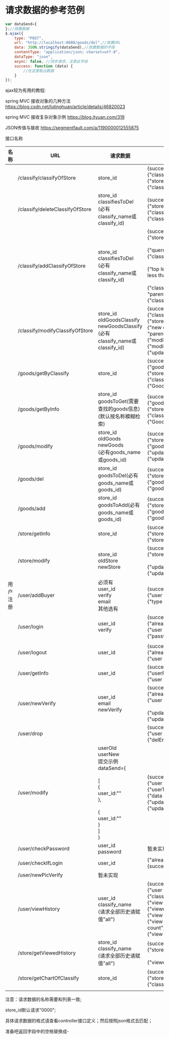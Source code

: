 # 请求数据的参考范例

``` javascript
var dataSend={
};//放置数据
$.ajax({
    type: "POST",
    url: "http://localhost:8080/goods/del",//放置URL
    data: JSON.stringify(dataSend),//放置数据的字段
    contentType: "application/json; charset=utf-8",
    dataType: "json",
    async: false, //同步请求，注意此字段
    success: function (data) {
        //在这里取出数据
    }
});
```
ajax较为有用的教程:

spring MVC  接收对象的几种方法 <https://blog.csdn.net/lutinghuan/article/details/46820023>

spring MVC 接收复杂对象示例 <https://blog.ityuan.com/319>

JSON传值与接收 https://segmentfault.com/a/1190000012555875

接口名称

| 名称     | URL                             | 请求数据                                                     | 可能返回数据                                                 |
| -------- | ------------------------------- | ------------------------------------------------------------ | ------------------------------------------------------------ |
|          | /classify/classifyOfStore       | store_id                                                     | {success:true/false}<br />{"classifyList":[{},{},{}]}<br />{"store exist":false}<br />{"classify find":false} |
|          | /classify/deleteClassifyOfStore | store_id<br />classifiesToDel<br />(必有classify_name或classify_id) | {success:true/false}<br />{"store exist":false}<br />{"classify "+classify_name+" existed":false}<br />{"classify "+classify_name+" del":"cannot del"} |
|          | /classify/addClassifyOfStore    | store_id<br />classifiesToDel<br />(必有classify_name或classify_id) | {success:true/false}<br />{"store exist":false}<br /><br />{"querry error":true}<br />{"classify "+classify_name+“ existed”:false}<br /><br />{“top level ”+Top_level_classify_id+“ too high”:"should less than " +maxLevel}<br /><br />{"classify level " +Top_level_classify_id+" error":<br />"parent level is "+Top_level_classify_id}<br />{"classify "+classify_name+ " insert","error"} |
|          | /classify/modifyClassifyOfStore | store_id<br />oldGoodsClassify<br />newGoodsClassify<br />(必有classify_name或classify_id) | {success:true/false}<br />{"classify "+classify_name+“ existed”:false}<br />{"store exist":false}<br />{"new classify level " +Top_level_classify_id+" error":<br />"parent level is "+Top_level_classify_id}<br />{"modify level wrong":true}<br />{"modify top_level_classify_id wrong":true}<br />{"update "+updateColumn:"error"} |
|          | /goods/getByClassify            | store_id                                                     | {success:true/false}<br />{"goodsList":[{},{},{}]}<br />{"store exist":false}<br />{"classify find":false}<br />{"Goods find":false} |
|          | /goods/getByInfo                | store_id<br />goodsToGet(需要查找的goods信息)(默认按名称模糊检索) | {success:true/false}<br />{"goodsList":[{},{},{}]}<br />{"store exist":false}<br />{"classify find":false}<br />{"Goods find":false} |
|          | /goods/modify                   | store_id<br />oldGoods<br />newGoods<br />(必有goods_name或goods_id) | {success:true/false}<br />{"store exist":false}<br />{"goods "+goodsName+" existed":false}<br />{"update "+updateColumn:"error"}<br />{"update update_time":"error"} |
|          | /goods/del                      | store_id<br />goodsToDel(必有goods_name或goods_id)           | {success:true/false}<br />{"store exist":false}<br />{"goods "+goodsName+" existed":false}<br />{"goods "+goodsName+" del":"cannot del"}<br /> |
|          | /goods/add                      | store_id<br />goodsToAdd(必有goods_name或goods_id)           | {success:true/false}<br />{"store exist":false}<br />{"goods "+goodsName+" existed":true}<br />{"goods "+goodsName+" add":"cannot del"}<br /> |
|          | /store/getInfo                  | store_id                                                     | {success:true/false}<br />{"store exist":false}<br />{"store",storeGeted} |
|          | /store/modify                   | store_id<br />oldStore<br />newStore                         | {success:true/false}<br />{"store exist":false}<br /><br />{"update "+updateColumn:"error"}<br />{"update update_time":"error"} |
| 用户注册 | /user/addBuyer                  | 必须有<br />user_id<br />verify<br />email<br />其他选有     | {success:true/false}<br />{"user existed":false}<br />{"type not find":true}<br /> |
|          | /user/login                     | user_id<br />verify                                          | {success:true/false}<br />{"already login":true}<br />{"user existed":false}<br />{"password wrong":true}<br /> |
|          |                                 |                                                              |                                                              |
|          | /user/logout                    | user_id<br />                                                | {success:true/false}<br />{"already login":false}<br />{"user existed":false}<br /> |
|          | /user/getInfo                   | user_id                                                      | {success:true/false}<br />{"userFind":userFinded}<br />{"user existed":false}<br /> |
|          | /user/newVerify                 | user_id<br />email<br />newVerify                            | {success:true/false}<br />{"already login":false}<br />{"user existed":false}<br /><br />{"update "+updateColumn:"error"}<br />{"update update_time":"error"} |
|          | /user/drop                      |                                                              | {success:true/false}<br />{"user existed":false}<br />{"delError":true} |
|          | /user/modify                    | userOld<br />userNew<br />提交示例<br />dataSend={<br /><br />[<br />     {<br />         user_id:""<br />     },<br /><br />    {<br />         user_id:""<br />     }<br />]<br />} | {success:true/false}<br />{"user existed":false}<br />{"userType":"not find"}<br />{"data error":"not enough data"}<br />{"update "+updateColumn:"error"}<br />{"update update_time":"error"} |
|          | /user/checkPassword             | user_id<br />password                                        | 暂未实现                                                     |
|          | /user/checkIfLogin              | user_id                                                      | {"already login":true/false}<br />{success:true/false}<br /> |
|          | /user/newPicVerify              | 暂未实现                                                     |                                                              |
|          | /user/viewHistory               | user_id<br />classify_name<br />(请求全部历史请赋值"all")    | {success:true/false}<br />{"user existed":false}<br />{"classify name send":"can not be null"}<br />{"view type":"by Goods search all"}<br />{"viewedHistoryReturn":viewedHistoryReturnVOArrayList}<br />{"view type","by classify "+Classify_name+" search"}<br />{"view goods in classify "+Classify_name()+" count",count}<br />{"view classify only "+Classify_name()+" count",count}<br /> |
|          | /store/getViewedHistory         | store_id<br />classify_name<br />(请求全部历史请赋值"all")   | {success:true/false}<br />{"store exist":false}<br /><br />{"viewedHistoryReturn",[{}{}{}]} |
|          | /store/getChartOfClassify       | store_id<br />                                               | {success:true/false}<br />{"store exist":false}<br />{"classifyMap",[{}{}{}]} |
|          |                                 |                                                              |                                                              |

注意：请求数据的名称需要和列表一致;

store_id默认请求"0000";

具体请求数据的格式请查看controller接口定义；然后按照json格式去匹配；

准备吧返回字段中的空格替换成-
